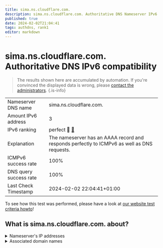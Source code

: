 ```yaml
---
title: sima.ns.cloudflare.com.
description: sima.ns.cloudflare.com. Authoritative DNS Nameserver IPv6 compatibility
published: true
date: 2024-02-02T21:04:41
tags: authdns, rank1
editor: markdown
---
```


# sima.ns.cloudflare.com. Authoritative DNS IPv6 compatibility

> The results shown here are accumulated by automation. If you're convinced the displayed data is wrong, please [contact the administrators](/howto/chat). 
{.is-info}




|   |   |
| - | - |
| Nameserver DNS name | sima.ns.cloudflare.com.
| Amount IPv6 address | 3
| IPv6 ranking | perfect :1st_place_medal: [🔗](/howto/ranking) |
| Explanation | The nameserver has an AAAA record and responds perfectly to ICMPv6 as well as DNS requests. |
| ICMPv6 success rate | 100%|
| DNS query success rate | 100% |
| Last Check Timestamp | 2024-02-02 22:04:41+01:00 |

To see how this test was performed, please have a look at [our website test criteria howto](/howto/testcriteria/authdns)!


## What is sima.ns.cloudflare.com. about?




<details>
<summary>Nameserver's IP addresses</summary>

2606:4700:50::adf5:3ade

2a06:98c1:50::ac40:20de

2803:f800:50::6ca2:c0de

</details>



<details>
<summary>Associated domain names</summary>

discord.com

</details>
